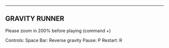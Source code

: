 ---------------
GRAVITY RUNNER
---------------

Please zoom in 200% before playing (command +) 

Controls:
Space Bar: Reverse gravity
Pause: P
Restart: R

